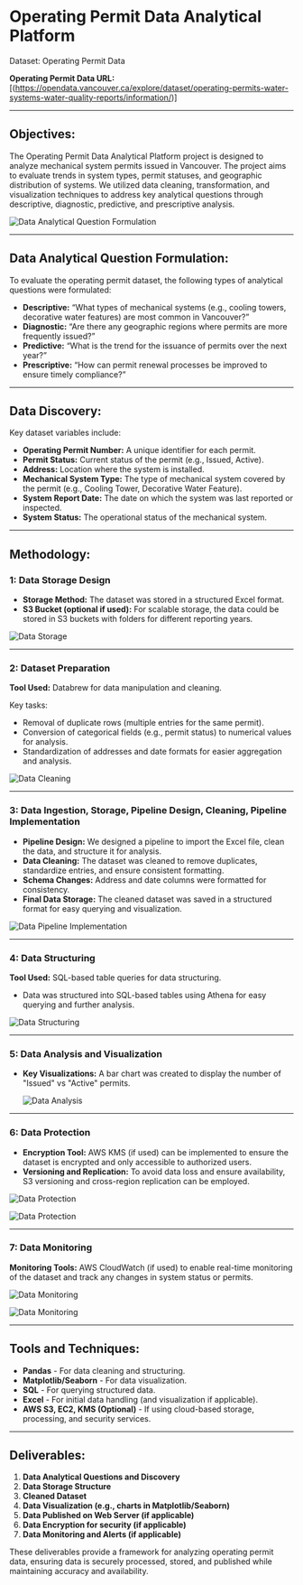 # **Operating Permit Data Analytical Platform**
Dataset: Operating Permit Data

**Operating Permit Data URL:** [(https://opendata.vancouver.ca/explore/dataset/operating-permits-water-systems-water-quality-reports/information/)]

---

## **Objectives:**
The Operating Permit Data Analytical Platform project is designed to analyze mechanical system permits issued in Vancouver. The project aims to evaluate trends in system types, permit statuses, and geographic distribution of systems. We utilized data cleaning, transformation, and visualization techniques to address key analytical questions through descriptive, diagnostic, predictive, and prescriptive analysis.

![Data Analytical Question Formulation](https://github.com/Chandeep01/Operating_permits_chandeep/blob/main/Data%20Analytical%20Question%20Formulation.png)

---

## **Data Analytical Question Formulation:**
To evaluate the operating permit dataset, the following types of analytical questions were formulated:

- **Descriptive:** “What types of mechanical systems (e.g., cooling towers, decorative water features) are most common in Vancouver?”
- **Diagnostic:** “Are there any geographic regions where permits are more frequently issued?”
- **Predictive:** “What is the trend for the issuance of permits over the next year?”
- **Prescriptive:** “How can permit renewal processes be improved to ensure timely compliance?”

---

## **Data Discovery:**
Key dataset variables include:

- **Operating Permit Number:** A unique identifier for each permit.
- **Permit Status:** Current status of the permit (e.g., Issued, Active).
- **Address:** Location where the system is installed.
- **Mechanical System Type:** The type of mechanical system covered by the permit (e.g., Cooling Tower, Decorative Water Feature).
- **System Report Date:** The date on which the system was last reported or inspected.
- **System Status:** The operational status of the mechanical system.

---

## **Methodology:**

### 1: Data Storage Design
- **Storage Method:** The dataset was stored in a structured Excel format.
- **S3 Bucket (optional if used):** For scalable storage, the data could be stored in S3 buckets with folders for different reporting years.

![Data Storage](https://github.com/Chandeep01/Operating_permits_chandeep/blob/main/Data%20Storage.png)

---

### 2: Dataset Preparation
**Tool Used:** Databrew for data manipulation and cleaning.

Key tasks:
- Removal of duplicate rows (multiple entries for the same permit).
- Conversion of categorical fields (e.g., permit status) to numerical values for analysis.
- Standardization of addresses and date formats for easier aggregation and analysis.

![Data Cleaning](https://github.com/Chandeep01/Operating_permits_chandeep/blob/main/Data%20Cleaning.png)

---

### 3: Data Ingestion, Storage, Pipeline Design, Cleaning, Pipeline Implementation
- **Pipeline Design:** We designed a pipeline to import the Excel file, clean the data, and structure it for analysis.
- **Data Cleaning:** The dataset was cleaned to remove duplicates, standardize entries, and ensure consistent formatting.
- **Schema Changes:** Address and date columns were formatted for consistency.
- **Final Data Storage:** The cleaned dataset was saved in a structured format for easy querying and visualization.

![Data Pipeline Implementation](https://github.com/Chandeep01/Operating_permits_chandeep/blob/main/Data%20Pipeline%20Implementation.png)

---

### 4: Data Structuring
**Tool Used:** SQL-based table queries for data structuring.

- Data was structured into SQL-based tables using Athena for easy querying and further analysis.

![Data Structuring](https://github.com/Chandeep01/Operating_permits_chandeep/blob/main/Data%20Structuring.png)

---

### 5: Data Analysis and Visualization

- **Key Visualizations:** A bar chart was created to display the number of "Issued" vs "Active" permits.

    ![Data Analysis](https://github.com/Chandeep01/Operating_permits_chandeep/blob/main/Data%20Analysis.png)


---

### 6: Data Protection
- **Encryption Tool:** AWS KMS (if used) can be implemented to ensure the dataset is encrypted and only accessible to authorized users.
- **Versioning and Replication:** To avoid data loss and ensure availability, S3 versioning and cross-region replication can be employed.

![Data Protection](https://github.com/Chandeep01/Operating_permits_chandeep/blob/main/Data%20Protection%201.png)

![Data Protection](https://github.com/Chandeep01/Operating_permits_chandeep/blob/main/Data%20Protection%202.png)

---

### 7: Data Monitoring
**Monitoring Tools:** AWS CloudWatch (if used) to enable real-time monitoring of the dataset and track any changes in system status or permits.

![Data Monitoring](https://github.com/Chandeep01/Operating_permits_chandeep/blob/main/Data%20Monitoring.png)

![Data Monitoring](https://github.com/Chandeep01/Operating_permits_chandeep/blob/main/Data%20Monitoring%202.png)

---

## **Tools and Techniques:**
- **Pandas** - For data cleaning and structuring.
- **Matplotlib/Seaborn** - For data visualization.
- **SQL** - For querying structured data.
- **Excel** - For initial data handling (and visualization if applicable).
- **AWS S3, EC2, KMS (Optional)** - If using cloud-based storage, processing, and security services.

---

## **Deliverables:**
1. **Data Analytical Questions and Discovery**
2. **Data Storage Structure**
3. **Cleaned Dataset**
4. **Data Visualization (e.g., charts in Matplotlib/Seaborn)**
5. **Data Published on Web Server (if applicable)**
6. **Data Encryption for security (if applicable)**
7. **Data Monitoring and Alerts (if applicable)**

These deliverables provide a framework for analyzing operating permit data, ensuring data is securely processed, stored, and published while maintaining accuracy and availability.
